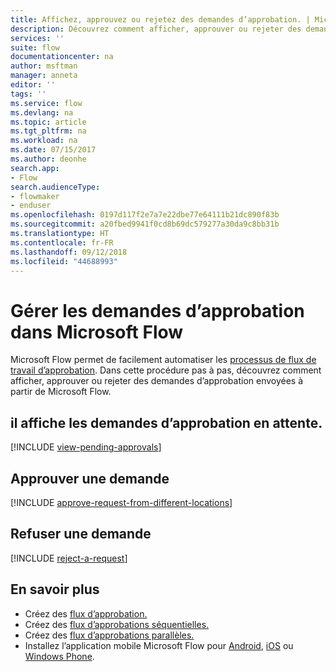 ```yaml
---
title: Affichez, approuvez ou rejetez des demandes d’approbation. | Microsoft Docs
description: Découvrez comment afficher, approuver ou rejeter des demandes d’approbation dans Microsoft Flow.
services: ''
suite: flow
documentationcenter: na
author: msftman
manager: anneta
editor: ''
tags: ''
ms.service: flow
ms.devlang: na
ms.topic: article
ms.tgt_pltfrm: na
ms.workload: na
ms.date: 07/15/2017
ms.author: deonhe
search.app:
- Flow
search.audienceType:
- flowmaker
- enduser
ms.openlocfilehash: 0197d117f2e7a7e22dbe77e64111b21dc890f83b
ms.sourcegitcommit: a20fbed9941f0cd8b69dc579277a30da9c8bb31b
ms.translationtype: HT
ms.contentlocale: fr-FR
ms.lasthandoff: 09/12/2018
ms.locfileid: "44688993"
---
```

# <a name="manage-approval-requests-in-microsoft-flow"></a>Gérer les demandes d’approbation dans Microsoft Flow
Microsoft Flow permet de facilement automatiser les [processus de flux de travail d’approbation](modern-approvals.md). Dans cette procédure pas à pas, découvrez comment afficher, approuver ou rejeter des demandes d’approbation envoyées à partir de Microsoft Flow.

## <a name="view-pending-approval-requests"></a>il affiche les demandes d’approbation en attente.
[!INCLUDE [view-pending-approvals](includes/view-pending-approvals.md)]

## <a name="approve-a-request"></a>Approuver une demande
[!INCLUDE [approve-request-from-different-locations](includes/approve-request-from-different-locations.md)]

## <a name="reject-a-request"></a>Refuser une demande
[!INCLUDE [reject-a-request](includes/reject-a-request.md)]

## <a name="learn-more"></a>En savoir plus
* Créez des [flux d’approbation.](modern-approvals.md)
* Créez des [flux d’approbations séquentielles.](sequential-modern-approvals.md)
* Créez des [flux d’approbations parallèles.](parallel-modern-approvals.md)
* Installez l’application mobile Microsoft Flow pour [Android](https://aka.ms/flowmobiledocsandroid), [iOS](https://aka.ms/flowmobiledocsios) ou [Windows Phone](https://aka.ms/flowmobilewindows).

